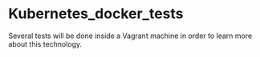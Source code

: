 # Kubernetes_docker_tests
Several tests will be done inside a Vagrant machine in order to learn more about this technology.
